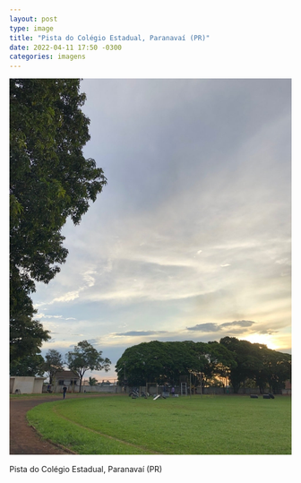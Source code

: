 ```yaml
---
layout: post
type: image
title: "Pista do Colégio Estadual, Paranavaí (PR)"
date: 2022-04-11 17:50 -0300
categories: imagens
---
```

![Foto parcial de uma pista de atletismo, com o céu parcialmente encoberto, mas o sol aparecendo, e um gramado verdinho. Ao fundo, na pista, algumas pessoas se exercitando.](/assets/2022/pista-estadual.jpg)

Pista do Colégio Estadual, Paranavaí (PR)